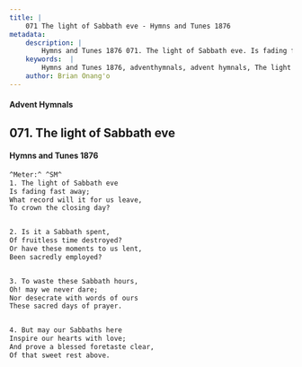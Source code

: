 ```yaml
---
title: |
    071 The light of Sabbath eve - Hymns and Tunes 1876
metadata:
    description: |
        Hymns and Tunes 1876 071. The light of Sabbath eve. Is fading fast away; What record will it for us leave, To crown the closing day? 
    keywords:  |
        Hymns and Tunes 1876, adventhymnals, advent hymnals, The light of Sabbath eve, Is fading fast away;, 
    author: Brian Onang'o
---
```


#### Advent Hymnals
## 071. The light of Sabbath eve
####  Hymns and Tunes 1876

```txt
^Meter:^ ^SM^
1. The light of Sabbath eve
Is fading fast away;
What record will it for us leave,
To crown the closing day?


2. Is it a Sabbath spent,
Of fruitless time destroyed?
Or have these moments to us lent, 
Been sacredly employed?


3. To waste these Sabbath hours,
Oh! may we never dare;
Nor desecrate with words of ours 
These sacred days of prayer.


4. But may our Sabbaths here
Inspire our hearts with love;
And prove a blessed foretaste clear, 
Of that sweet rest above.
```